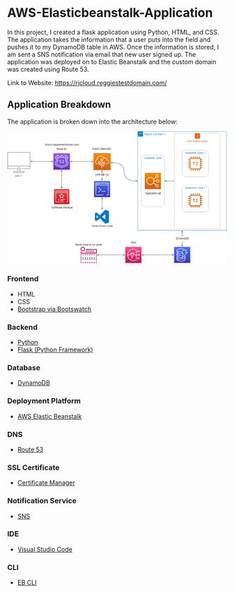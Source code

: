 # AWS-Elasticbeanstalk-Application

In this project, I created a flask application using Python, HTML, and CSS. The application takes the information that a user puts into the field and pushes it to my DynamoDB table in AWS. Once the information is stored, I am sent a SNS notification via email that new user signed up. The application was deployed on to Elastic Beanstalk and the custom domain was created using Route 53.

Link to Website: https://rjcloud.reggiestestdomain.com/



## Application Breakdown

The application is broken down into the architecture below:

![ebsapp](https://github.com/rjones18/Images/blob/main/Elastic%20Beanstalk%20Site2.drawio.png)



### Frontend

- HTML
- CSS
- [Bootstrap via Bootswatch](https://bootswatch.com/)


### Backend 

- [Python](https://www.python.org/) 
- [Flask (Python Framework)](https://flask.palletsprojects.com/en/1.1.x/)

### Database 

- [DynamoDB](https://aws.amazon.com/dynamodb/)


### Deployment Platform

- [AWS Elastic Beanstalk](https://aws.amazon.com/elasticbeanstalk/)





### DNS

- [Route 53](https://aws.amazon.com/route53/)


### SSL Certificate

- [Certificate Manager](https://aws.amazon.com/certificate-manager/)




### Notification Service

- [SNS](https://aws.amazon.com/sns/?whats-new-cards.sort-by=item.additionalFields.postDateTime&whats-new-cards.sort-order=desc)


### IDE

- [Visual Studio Code](https://code.visualstudio.com/)

### CLI

- [EB CLI](https://docs.aws.amazon.com/elasticbeanstalk/latest/dg/eb-cli3.html)

